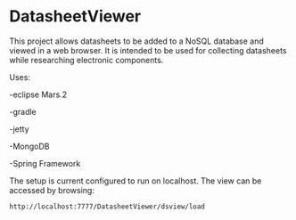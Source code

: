 # DatasheetViewer

This project allows datasheets to be added to a NoSQL database and viewed in a web browser. It is intended to be used for collecting datasheets while researching electronic components.

Uses:

-eclipse Mars.2

-gradle

-jetty

-MongoDB

-Spring Framework


The setup is current configured to run on localhost. The view can be accessed by browsing:

    http://localhost:7777/DatasheetViewer/dsview/load


